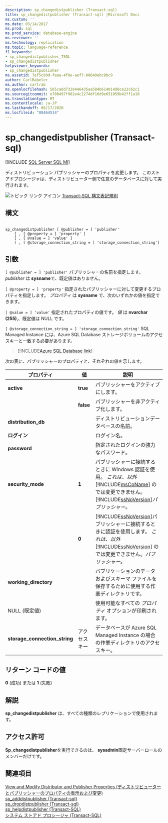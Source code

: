 ```yaml
---
description: sp_changedistpublisher (Transact-sql)
title: sp_changedistpublisher (Transact-sql) |Microsoft Docs
ms.custom: ''
ms.date: 03/14/2017
ms.prod: sql
ms.prod_service: database-engine
ms.reviewer: ''
ms.technology: replication
ms.topic: language-reference
f1_keywords:
- sp_changedistpublisher_TSQL
- sp_changedistpublisher
helpviewer_keywords:
- sp_changedistpublisher
ms.assetid: 7ef5c89d-faaa-4f8e-aef7-00649ebc8bc9
author: CarlRabeler
ms.author: carlrab
ms.openlocfilehash: 565ca8d7328446435aa584b614014d0ce22cb2c1
ms.sourcegitcommit: e700497f962e4c2274df16d9e651059b42ff1a10
ms.translationtype: MT
ms.contentlocale: ja-JP
ms.lasthandoff: 08/17/2020
ms.locfileid: "88464514"
---
```

# <a name="sp_changedistpublisher-transact-sql"></a>sp_changedistpublisher (Transact-sql)
[!INCLUDE [SQL Server SQL MI](../../includes/applies-to-version/sql-asdbmi.md)]

  ディストリビューション パブリッシャーのプロパティを変更します。 このストアドプロシージャは、ディストリビューター側で任意のデータベースに対して実行されます。  
  
 ![トピック リンク アイコン](../../database-engine/configure-windows/media/topic-link.gif "トピック リンク アイコン") [Transact-SQL 構文表記規則](../../t-sql/language-elements/transact-sql-syntax-conventions-transact-sql.md)  
  
## <a name="syntax"></a>構文  
  
```  
  
sp_changedistpublisher [ @publisher = ] 'publisher'  
    [ , [ @property = ] 'property' ]  
    [ , [ @value = ] 'value' ]  
    [ , [ @storage_connection_string = ] 'storage_connection_string']
```  
  
## <a name="arguments"></a>引数  
`[ @publisher = ] 'publisher'` パブリッシャーの名前を指定します。 *publisher* は **sysname**で、既定値はありません。  
  
`[ @property = ] 'property'` 指定されたパブリッシャーに対して変更するプロパティを指定します。 *プロパティ* は **sysname** で、次のいずれかの値を指定できます。  
  
`[ @value = ] 'value'` 指定されたプロパティの値です。 *値* は **nvarchar (255)**,、既定値は NULL です。  
  
`[ @storage_connection_string = ] 'storage_connection_string'` SQL Managed Instance には、Azure SQL Database ストレージボリュームのアクセスキーと一致する必要があります。 


 > [!INCLUDE[Azure SQL Database link](../../includes/azure-sql-db-repl-for-more-information.md)]
 
 次の表に、パブリッシャーのプロパティと、それぞれの値を示します。  
  
|プロパティ|値|説明|  
|--------------|------------|-----------------|  
|**active**|**true**|パブリッシャーをアクティブにします。|  
||**false**|パブリッシャーを非アクティブ化します。|  
|**distribution_db**||ディストリビューションデータベースの名前。|  
|**ログイン**||ログイン名。|  
|**password**||指定されたログインの強力なパスワード。|  
|**security_mode**|**1**|パブリッシャーに接続するときに Windows 認証を使用。 *これは、以外* [!INCLUDE[msCoName](../../includes/msconame-md.md)] のでは変更できません。[!INCLUDE[ssNoVersion](../../includes/ssnoversion-md.md)]*パブリッシャー。*|  
||**0**|[!INCLUDE[ssNoVersion](../../includes/ssnoversion-md.md)]パブリッシャーに接続するときに認証を使用します。 *これは、以外* [!INCLUDE[ssNoVersion](../../includes/ssnoversion-md.md)] のでは変更できません。*パブリッシャー。*|  
|**working_directory**||パブリケーションのデータおよびスキーマ ファイルを保存するために使用する作業ディレクトリです。|  
|NULL (既定値)||使用可能なすべての *プロパティ* オプションが印刷されます。| 
|**storage_connection_string**| アクセス キー | データベースが Azure SQL Managed Instance の場合の作業ディレクトリのアクセスキー。 
  
## <a name="return-code-values"></a>リターン コードの値  
 **0** (成功) または **1** (失敗)  
  
## <a name="remarks"></a>解説  
 **sp_changedistpublisher** は、すべての種類のレプリケーションで使用されます。  
  
## <a name="permissions"></a>アクセス許可  
 **Sp_changedistpublisher**を実行できるのは、 **sysadmin**固定サーバーロールのメンバーだけです。  
  
## <a name="see-also"></a>関連項目  
 [View and Modify Distributor and Publisher Properties (ディストリビューターとパブリッシャーのプロパティの表示および変更)](../../relational-databases/replication/view-and-modify-distributor-and-publisher-properties.md)   
 [sp_adddistpublisher &#40;Transact-sql&#41;](../../relational-databases/system-stored-procedures/sp-adddistpublisher-transact-sql.md)   
 [sp_dropdistpublisher &#40;Transact-sql&#41;](../../relational-databases/system-stored-procedures/sp-dropdistpublisher-transact-sql.md)   
 [sp_helpdistpublisher &#40;Transact-SQL&#41;](../../relational-databases/system-stored-procedures/sp-helpdistpublisher-transact-sql.md)   
 [システム ストアド プロシージャ &#40;Transact-SQL&#41;](../../relational-databases/system-stored-procedures/system-stored-procedures-transact-sql.md)  
  
  

